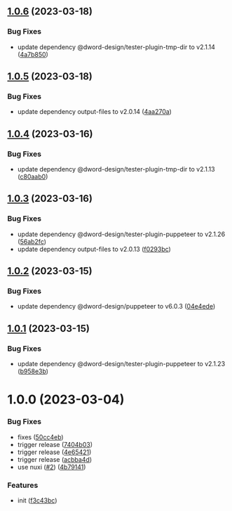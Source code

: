 ## [1.0.6](https://github.com/dword-design/nuxt-dev-server/compare/v1.0.5...v1.0.6) (2023-03-18)


### Bug Fixes

* update dependency @dword-design/tester-plugin-tmp-dir to v2.1.14 ([4a7b850](https://github.com/dword-design/nuxt-dev-server/commit/4a7b8503f84d2db22049f06380c83e96e1a9a707))

## [1.0.5](https://github.com/dword-design/nuxt-dev-server/compare/v1.0.4...v1.0.5) (2023-03-18)


### Bug Fixes

* update dependency output-files to v2.0.14 ([4aa270a](https://github.com/dword-design/nuxt-dev-server/commit/4aa270aa7051cbe048c0571b5c3f90f7e66906a0))

## [1.0.4](https://github.com/dword-design/nuxt-dev-server/compare/v1.0.3...v1.0.4) (2023-03-16)


### Bug Fixes

* update dependency @dword-design/tester-plugin-tmp-dir to v2.1.13 ([c80aab0](https://github.com/dword-design/nuxt-dev-server/commit/c80aab0a9e5af89f5c5ecb72415dde4970125680))

## [1.0.3](https://github.com/dword-design/nuxt-dev-server/compare/v1.0.2...v1.0.3) (2023-03-16)


### Bug Fixes

* update dependency @dword-design/tester-plugin-puppeteer to v2.1.26 ([56ab2fc](https://github.com/dword-design/nuxt-dev-server/commit/56ab2fc85a21cc560bd7da55e37e4134fe8cbf88))
* update dependency output-files to v2.0.13 ([f0293bc](https://github.com/dword-design/nuxt-dev-server/commit/f0293bca506a67d33605fea36817a5070e87f132))

## [1.0.2](https://github.com/dword-design/nuxt-dev-server/compare/v1.0.1...v1.0.2) (2023-03-15)


### Bug Fixes

* update dependency @dword-design/puppeteer to v6.0.3 ([04e4ede](https://github.com/dword-design/nuxt-dev-server/commit/04e4eded0cbfa36548da49223d0d183f380a93a5))

## [1.0.1](https://github.com/dword-design/nuxt-dev-server/compare/v1.0.0...v1.0.1) (2023-03-15)


### Bug Fixes

* update dependency @dword-design/tester-plugin-puppeteer to v2.1.23 ([b958e3b](https://github.com/dword-design/nuxt-dev-server/commit/b958e3baeec39590d0112ada4a544cc53f9b45d9))

# 1.0.0 (2023-03-04)


### Bug Fixes

* fixes ([50cc4eb](https://github.com/dword-design/nuxt-dev-server/commit/50cc4eb9e7c6c77eeabaa1c71699abe01613eede))
* trigger release ([7404b03](https://github.com/dword-design/nuxt-dev-server/commit/7404b03d215112825f973fb07d1c82660a899d0e))
* trigger release ([4e65421](https://github.com/dword-design/nuxt-dev-server/commit/4e65421c5ea6008d268c2b189aba693c0fbe69c0))
* trigger release ([acbba4d](https://github.com/dword-design/nuxt-dev-server/commit/acbba4dce62d68ae3624eec55acf34d4f68e777a))
* use nuxi ([#2](https://github.com/dword-design/nuxt-dev-server/issues/2)) ([4b79141](https://github.com/dword-design/nuxt-dev-server/commit/4b791417388e42e5917463219ddab636e0b86dd0))


### Features

* init ([f3c43bc](https://github.com/dword-design/nuxt-dev-server/commit/f3c43bc3277ab8ecbb52f8fab41b5456c12c42ef))
